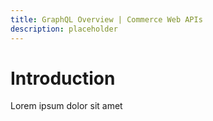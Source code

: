 ```yaml
---
title: GraphQL Overview | Commerce Web APIs 
description: placeholder 
---
```


# Introduction

Lorem ipsum dolor sit amet
